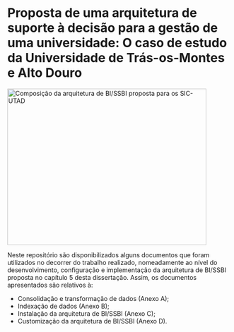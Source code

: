 # Proposta de uma arquitetura de suporte à decisão para a gestão de uma universidade: O caso de estudo da Universidade de Trás-os-Montes e Alto Douro

<img alt="Composição da arquitetura de BI/SSBI proposta para os SIC-UTAD" src="https://www.dropbox.com/s/d9rbjy80x8fit6f/Arquitetura_Sistema_BI_SSBI.png?dl=0" width="450" height="355" />

Neste repositório são disponibilizados alguns documentos que foram utilizados no decorrer do trabalho realizado, nomeadamente ao nível do desenvolvimento, configuração e implementação da arquitetura de BI/SSBI proposta no capítulo 5 desta dissertação. Assim, os documentos apresentados são relativos à:
  - Consolidação e transformação de dados (Anexo A);
  - Indexação de dados (Anexo B);
  - Instalação da arquitetura de BI/SSBI (Anexo C);
  - Customização da arquitetura de BI/SSBI (Anexo D).
